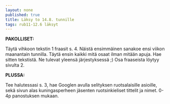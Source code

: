 ```yaml
---
layout: none
published: true
title: Läksy to 14.8. tunnille
tags: rub11-12.6 läksyt
---
```

**PAKOLLISET:**

Täytä vihkoon tekstin 1 fraasit s. 4. Näistä ensimmäinen sanakoe ensi viikon maanantain tunnilla. Täytä ensin kaikki mitä osaat ilman mitään apuja. Hae sitten tekstistä. Ne tulevat yleensä järjestyksessä ;) Osa fraaseista löytyy sivulta 2.

**PLUSSA:**

Tee halutessasi s. 3, hae Googlen avulla selityksen ruotsalaisille asioille, sekä sivun alas kuningasperheen jäsenten ruotsinkieliset tittelit ja nimet. 0-4p panostuksen mukaan.
